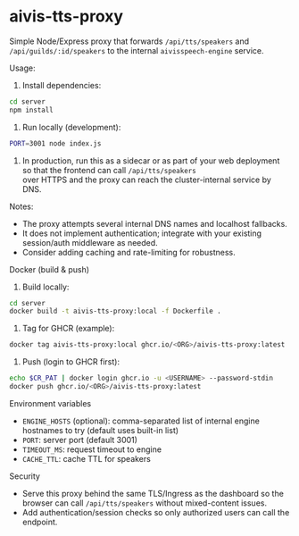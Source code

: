 # aivis-tts-proxy

Simple Node/Express proxy that forwards `/api/tts/speakers` and `/api/guilds/:id/speakers` to the internal `aivisspeech-engine` service.

Usage:

1. Install dependencies:

```bash
cd server
npm install
```

1. Run locally (development):

```bash
PORT=3001 node index.js
```

1. In production, run this as a sidecar or as part of your web deployment so that the frontend can call `/api/tts/speakers`  
over HTTPS and the proxy can reach the cluster-internal service by DNS.

Notes:

- The proxy attempts several internal DNS names and localhost fallbacks.
- It does not implement authentication; integrate with your existing session/auth middleware as needed.
- Consider adding caching and rate-limiting for robustness.

Docker (build & push)

1. Build locally:

```bash
cd server
docker build -t aivis-tts-proxy:local -f Dockerfile .
```

1. Tag for GHCR (example):

```bash
docker tag aivis-tts-proxy:local ghcr.io/<ORG>/aivis-tts-proxy:latest
```

1. Push (login to GHCR first):

```bash
echo $CR_PAT | docker login ghcr.io -u <USERNAME> --password-stdin
docker push ghcr.io/<ORG>/aivis-tts-proxy:latest
```

Environment variables

- `ENGINE_HOSTS` (optional): comma-separated list of internal engine hostnames to try (default uses built-in list)
- `PORT`: server port (default 3001)
- `TIMEOUT_MS`: request timeout to engine
- `CACHE_TTL`: cache TTL for speakers

Security

- Serve this proxy behind the same TLS/Ingress as the dashboard so the browser can call `/api/tts/speakers` without mixed-content issues.
- Add authentication/session checks so only authorized users can call the endpoint.
